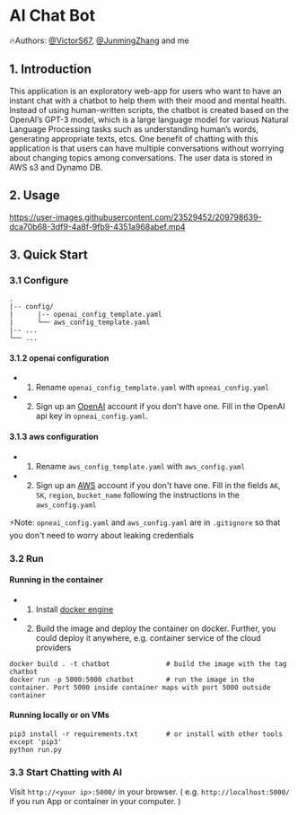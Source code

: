 # AI Chat Bot

🔥Authors: [@VictorS67](https://github.com/VictorS67), [@JunmingZhang](https://github.com/JunmingZhang) and me

## 1. Introduction

This application is an exploratory web-app for users who want to have an instant chat with a chatbot to help them with their mood and mental health. Instead of using human-written scripts, the chatbot is created based on the OpenAI’s GPT-3 model, which is a large language model for various Natural Language Processing tasks such as understanding human’s words, generating appropriate texts, etcs. One benefit of chatting with this application is that users can have multiple conversations without worrying about changing topics among conversations. The user data is stored in AWS s3 and Dynamo DB.

## 2. Usage


https://user-images.githubusercontent.com/23529452/209798639-dca70b68-3df9-4a8f-9fb9-4351a968abef.mp4


## 3. Quick Start

### 3.1 Configure 

```shell
.
|-- config/
|      |-- openai_config_template.yaml
|      └── aws_config_template.yaml
|-- ...
└── ...
```
#### 3.1.2 openai configuration

- 1. Rename  `openai_config_template.yaml` with `opneai_config.yaml`
- 2. Sign up an [OpenAI](https://openai.com/) account if you don't have one. Fill in the OpenAI api key in `opneai_config.yaml`.

#### 3.1.3 aws configuration

- 1. Rename  `aws_config_template.yaml` with `aws_config.yaml`
- 2. Sign up an [AWS](https://aws.amazon.com/) account if you don't have one. Fill in the fields `AK`, `SK`, `region`, `bucket_name` following the instructions in the `aws_config.yaml` 

⚡️Note: `opneai_config.yaml` and `aws_config.yaml` are in `.gitignore` so that you don't need to worry about leaking credentials

### 3.2 Run 

#### Running in the container

- 1. Install [docker engine](https://docs.docker.com/engine/install/)
- 2. Build the image and deploy the container on docker. Further, you could deploy it anywhere, e.g. container service of the cloud providers
```shell
docker build . -t chatbot              # build the image with the tag chatbot
docker run -p 5000:5000 chatbot        # run the image in the container. Port 5000 inside container maps with port 5000 outside container
```

#### Running locally or on VMs

```shell
pip3 install -r requirements.txt       # or install with other tools except 'pip3'
python run.py
```

### 3.3 Start Chatting with AI 

Visit `http://<your ip>:5000/` in your browser. ( e.g. `http://localhost:5000/` if you run App or container in your computer. )
